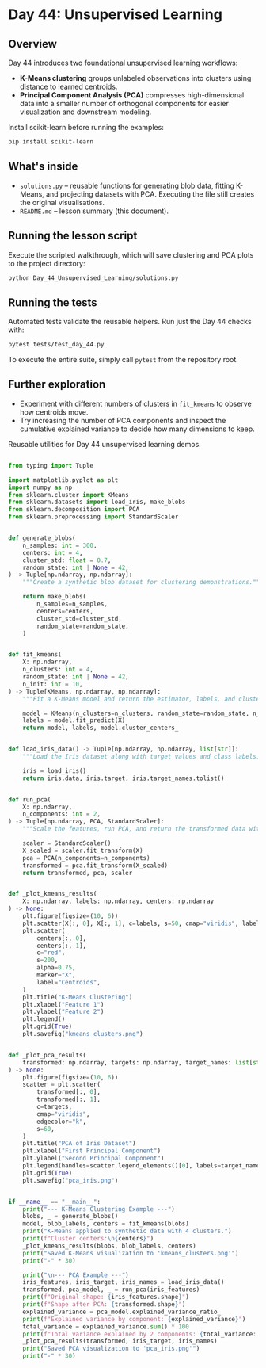 # Day 44: Unsupervised Learning

## Overview

Day 44 introduces two foundational unsupervised learning workflows:

- **K-Means clustering** groups unlabeled observations into clusters using
  distance to learned centroids.
- **Principal Component Analysis (PCA)** compresses high-dimensional data
  into a smaller number of orthogonal components for easier visualization
  and downstream modeling.

Install scikit-learn before running the examples:

```bash
pip install scikit-learn
```

## What's inside

- `solutions.py` – reusable functions for generating blob data, fitting
  K-Means, and projecting datasets with PCA. Executing the file still
  creates the original visualisations.
- `README.md` – lesson summary (this document).

## Running the lesson script

Execute the scripted walkthrough, which will save clustering and PCA plots
to the project directory:

```bash
python Day_44_Unsupervised_Learning/solutions.py
```

## Running the tests

Automated tests validate the reusable helpers. Run just the Day 44 checks
with:

```bash
pytest tests/test_day_44.py
```

To execute the entire suite, simply call `pytest` from the repository
root.

## Further exploration

- Experiment with different numbers of clusters in `fit_kmeans` to observe
  how centroids move.
- Try increasing the number of PCA components and inspect the cumulative
  explained variance to decide how many dimensions to keep.

Reusable utilities for Day 44 unsupervised learning demos.

```python

from typing import Tuple

import matplotlib.pyplot as plt
import numpy as np
from sklearn.cluster import KMeans
from sklearn.datasets import load_iris, make_blobs
from sklearn.decomposition import PCA
from sklearn.preprocessing import StandardScaler


def generate_blobs(
    n_samples: int = 300,
    centers: int = 4,
    cluster_std: float = 0.7,
    random_state: int | None = 42,
) -> Tuple[np.ndarray, np.ndarray]:
    """Create a synthetic blob dataset for clustering demonstrations."""

    return make_blobs(
        n_samples=n_samples,
        centers=centers,
        cluster_std=cluster_std,
        random_state=random_state,
    )


def fit_kmeans(
    X: np.ndarray,
    n_clusters: int = 4,
    random_state: int | None = 42,
    n_init: int = 10,
) -> Tuple[KMeans, np.ndarray, np.ndarray]:
    """Fit a K-Means model and return the estimator, labels, and cluster centers."""

    model = KMeans(n_clusters=n_clusters, random_state=random_state, n_init=n_init)
    labels = model.fit_predict(X)
    return model, labels, model.cluster_centers_


def load_iris_data() -> Tuple[np.ndarray, np.ndarray, list[str]]:
    """Load the Iris dataset along with target values and class labels."""

    iris = load_iris()
    return iris.data, iris.target, iris.target_names.tolist()


def run_pca(
    X: np.ndarray,
    n_components: int = 2,
) -> Tuple[np.ndarray, PCA, StandardScaler]:
    """Scale the features, run PCA, and return the transformed data with models."""

    scaler = StandardScaler()
    X_scaled = scaler.fit_transform(X)
    pca = PCA(n_components=n_components)
    transformed = pca.fit_transform(X_scaled)
    return transformed, pca, scaler


def _plot_kmeans_results(
    X: np.ndarray, labels: np.ndarray, centers: np.ndarray
) -> None:
    plt.figure(figsize=(10, 6))
    plt.scatter(X[:, 0], X[:, 1], c=labels, s=50, cmap="viridis", label="Data Points")
    plt.scatter(
        centers[:, 0],
        centers[:, 1],
        c="red",
        s=200,
        alpha=0.75,
        marker="X",
        label="Centroids",
    )
    plt.title("K-Means Clustering")
    plt.xlabel("Feature 1")
    plt.ylabel("Feature 2")
    plt.legend()
    plt.grid(True)
    plt.savefig("kmeans_clusters.png")


def _plot_pca_results(
    transformed: np.ndarray, targets: np.ndarray, target_names: list[str]
) -> None:
    plt.figure(figsize=(10, 6))
    scatter = plt.scatter(
        transformed[:, 0],
        transformed[:, 1],
        c=targets,
        cmap="viridis",
        edgecolor="k",
        s=60,
    )
    plt.title("PCA of Iris Dataset")
    plt.xlabel("First Principal Component")
    plt.ylabel("Second Principal Component")
    plt.legend(handles=scatter.legend_elements()[0], labels=target_names)
    plt.grid(True)
    plt.savefig("pca_iris.png")


if __name__ == "__main__":
    print("--- K-Means Clustering Example ---")
    blobs, _ = generate_blobs()
    model, blob_labels, centers = fit_kmeans(blobs)
    print("K-Means applied to synthetic data with 4 clusters.")
    print(f"Cluster centers:\n{centers}")
    _plot_kmeans_results(blobs, blob_labels, centers)
    print("Saved K-Means visualization to 'kmeans_clusters.png'")
    print("-" * 30)

    print("\n--- PCA Example ---")
    iris_features, iris_target, iris_names = load_iris_data()
    transformed, pca_model, _ = run_pca(iris_features)
    print(f"Original shape: {iris_features.shape}")
    print(f"Shape after PCA: {transformed.shape}")
    explained_variance = pca_model.explained_variance_ratio_
    print(f"Explained variance by component: {explained_variance}")
    total_variance = explained_variance.sum() * 100
    print(f"Total variance explained by 2 components: {total_variance:.2f}%")
    _plot_pca_results(transformed, iris_target, iris_names)
    print("Saved PCA visualization to 'pca_iris.png'")
    print("-" * 30)

```
